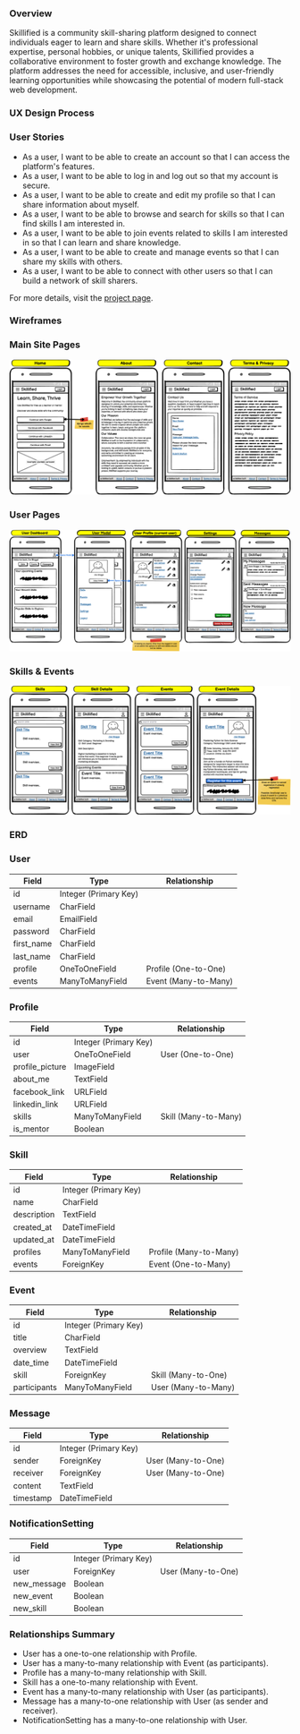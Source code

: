 ### Overview

Skillified is a community skill-sharing platform designed to connect individuals eager to learn and share skills. Whether it's professional expertise, personal hobbies, or unique talents, Skillified provides a collaborative environment to foster growth and exchange knowledge. The platform addresses the need for accessible, inclusive, and user-friendly learning opportunities while showcasing the potential of modern full-stack web development.

### UX Design Process

### User Stories
- As a user, I want to be able to create an account so that I can access the platform's features.
- As a user, I want to be able to log in and log out so that my account is secure.
- As a user, I want to be able to create and edit my profile so that I can share information about myself.
- As a user, I want to be able to browse and search for skills so that I can find skills I am interested in.
- As a user, I want to be able to join events related to skills I am interested in so that I can learn and share knowledge.
- As a user, I want to be able to create and manage events so that I can share my skills with others.
- As a user, I want to be able to connect with other users so that I can build a network of skill sharers.

For more details, visit the [project page](https://github.com/users/dbeckett93/projects/9/views/1).

### Wireframes

### Main Site Pages
<img src="assets/images/readme/Mobile - Site Pages.png" alt="Main Site Pages Wireframe">

### User Pages
<img src="assets/images/readme/Mobile - User Pages.png" alt="User Pages Wireframe">

### Skills & Events
<img src="assets/images/readme/Mobile - Skills & Events.png" alt="Skills & Events Wireframe">

### ERD

### User

| Field      | Type                   | Relationship                |
|------------|------------------------|-----------------------------|
| id         | Integer (Primary Key)  |                             |
| username   | CharField              |                             |
| email      | EmailField             |                             |
| password   | CharField              |                             |
| first_name | CharField              |                             |
| last_name  | CharField              |                             |
| profile    | OneToOneField          | Profile (One-to-One)        |
| events     | ManyToManyField        | Event (Many-to-Many)        |

### Profile

| Field           | Type                  | Relationship                |
|-----------------|-----------------------|-----------------------------|
| id              | Integer (Primary Key) |                             |
| user            | OneToOneField         | User (One-to-One)           |
| profile_picture | ImageField            |                             |
| about_me        | TextField             |                             |
| facebook_link   | URLField              |                             |
| linkedin_link   | URLField              |                             |
| skills          | ManyToManyField       | Skill (Many-to-Many)        |
| is_mentor  | Boolean                |                             |


### Skill

| Field       | Type                   | Relationship                |
|-------------|------------------------|-----------------------------|
| id          | Integer (Primary Key)  |                             |
| name        | CharField              |                             |
| description | TextField              |                             |
| created_at  | DateTimeField          |                             |
| updated_at  | DateTimeField          |                             |
| profiles    | ManyToManyField        | Profile (Many-to-Many)      |
| events      | ForeignKey             | Event (One-to-Many)         |

### Event

| Field        | Type                   | Relationship                |
|--------------|------------------------|-----------------------------|
| id           | Integer (Primary Key)  |                             |
| title        | CharField              |                             |
| overview     | TextField              |                             |
| date_time    | DateTimeField          |                             |
| skill        | ForeignKey             | Skill (Many-to-One)         |
| participants | ManyToManyField        | User (Many-to-Many)         |

### Message

| Field     | Type                   | Relationship                |
|-----------|------------------------|-----------------------------|
| id        | Integer (Primary Key)  |                             |
| sender    | ForeignKey             | User (Many-to-One)          |
| receiver  | ForeignKey             | User (Many-to-One)          |
| content   | TextField              |                             |
| timestamp | DateTimeField          |                             |

### NotificationSetting

| Field       | Type                   | Relationship                |
|-------------|------------------------|-----------------------------|
| id          | Integer (Primary Key)  |                             |
| user        | ForeignKey             | User (Many-to-One)          |
| new_message | Boolean                |                             |
| new_event   | Boolean                |                             |
| new_skill   | Boolean                |                             |

### Relationships Summary
- User has a one-to-one relationship with Profile.
- User has a many-to-many relationship with Event (as participants).
- Profile has a many-to-many relationship with Skill.
- Skill has a one-to-many relationship with Event.
- Event has a many-to-many relationship with User (as participants).
- Message has a many-to-one relationship with User (as sender and receiver).
- NotificationSetting has a many-to-one relationship with User.